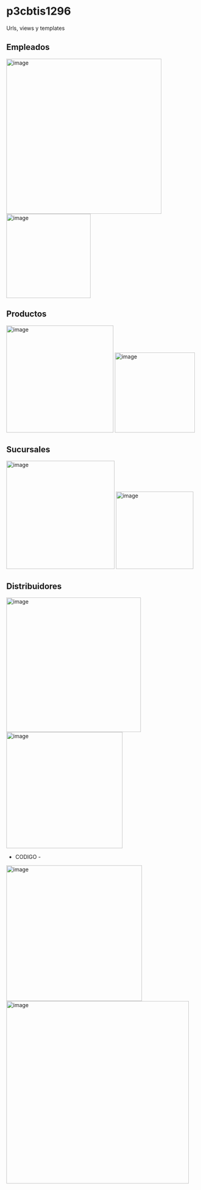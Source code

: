 # p3cbtis1296
Urls, views y templates

## Empleados
<img width="407" alt="image" src="https://github.com/user-attachments/assets/94c4cfc9-edbb-4114-b7df-277fa538b89a">
<img width="221" alt="image" src="https://github.com/user-attachments/assets/17327d54-deca-4b6f-90ed-bd8754f4488a">

## Productos
<img width="281" alt="image" src="https://github.com/user-attachments/assets/dd2e974d-4b80-4e5e-b953-99d6fdb3a61e">
<img width="210" alt="image" src="https://github.com/user-attachments/assets/33c87696-5734-456c-ad70-be5ef501a250">

## Sucursales
<img width="284" alt="image" src="https://github.com/user-attachments/assets/035bce7c-3628-4f49-865c-5b764f432d1c">
<img width="203" alt="image" src="https://github.com/user-attachments/assets/7910b030-a92f-425b-955f-d692fecd24ff">

## Distribuidores
<img width="353" alt="image" src="https://github.com/user-attachments/assets/793f56d8-91d2-4fe2-8dc6-b700cc88d23c">
<img width="305" alt="image" src="https://github.com/user-attachments/assets/341cfa0a-8e43-4b8d-8c28-15a9b44798f6">

- CODIGO -
<img width="356" alt="image" src="https://github.com/user-attachments/assets/6985b247-8a81-488b-914d-f45a3ce12d89">
<img width="479" alt="image" src="https://github.com/user-attachments/assets/b112d369-58ce-47d2-8649-0ab4fda2f05c">



